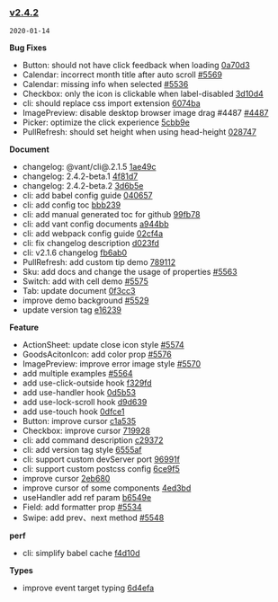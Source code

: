 ### [v2.4.2](https://github.com/youzan/vant/compare/v2.4.2-beta.1...v2.4.2)
`2020-01-14`

**Bug Fixes**

* Button: should not have click feedback when loading [0a70d3](https://github.com/youzan/vant/commit/0a70d344124ef756a73ea9edfee07303f394d880)
* Calendar: incorrect month title after auto scroll [#5569](https://github.com/youzan/vant/issues/5569)
* Calendar: missing info when selected [#5536](https://github.com/youzan/vant/issues/5536)
* Checkbox: only the icon is clickable when label-disabled [3d10d4](https://github.com/youzan/vant/commit/3d10d42fccadd1b9df46860d758a91f7825073e9)
* cli: should replace css import extension [6074ba](https://github.com/youzan/vant/commit/6074baa28dec3856745abcea38ddc827a5f8e9ca)
* ImagePreview: disable desktop browser image drag #4487 [#4487](https://github.com/youzan/vant/issues/4487)
* Picker: optimize the click experience [5cbb9e](https://github.com/youzan/vant/commit/5cbb9e29989ac58d44a4ec503cbb984269c8f18e)
* PullRefresh: should set height when using head-height [028747](https://github.com/youzan/vant/commit/028747c35471f33e8c2b0baa6fb8915510daac22)

**Document**

* changelog: @vant/cli@.2.1.5 [1ae49c](https://github.com/youzan/vant/commit/1ae49c261523c4b3187093683ea7886cf72cc110)
* changelog: 2.4.2-beta.1 [4f81d7](https://github.com/youzan/vant/commit/4f81d7c0acf842ae50502712fc05ccd53bde40f9)
* changelog: 2.4.2-beta.2 [3d6b5e](https://github.com/youzan/vant/commit/3d6b5e37d580ceb008618677dc8562202b9873c8)
* cli: add babel config guide [040657](https://github.com/youzan/vant/commit/0406579b9b036e27d4471c2a5925fb58c049f954)
* cli: add config toc [bbb239](https://github.com/youzan/vant/commit/bbb2392bb5c1cb62bc867fb8246ef29f56ff1265)
* cli: add manual generated toc for github [99fb78](https://github.com/youzan/vant/commit/99fb78edb5d2257bf4a5bd9d5a163089c47c9c9c)
* cli: add vant config documents [a944bb](https://github.com/youzan/vant/commit/a944bb26cd32c1f6c592c49832cd15b952e883dd)
* cli: add webpack config guide [02cf4a](https://github.com/youzan/vant/commit/02cf4af16cdfd7a54c9e39df7b1fba0683906357)
* cli: fix changelog description [d023fd](https://github.com/youzan/vant/commit/d023fda8cba10bf079187e4be442b42c5bd37c98)
* cli: v2.1.6 changelog [fb6ab0](https://github.com/youzan/vant/commit/fb6ab03f74b750ed79a576503b8a1c5172c0999b)
* PullRefresh: add custom tip demo [789112](https://github.com/youzan/vant/commit/789112a350a58079f07c6b42ae7461e466fac536)
* Sku: add docs and change the usage of properties [#5563](https://github.com/youzan/vant/issues/5563)
* Switch: add with cell demo [#5575](https://github.com/youzan/vant/issues/5575)
* Tab: update document [0f3cc3](https://github.com/youzan/vant/commit/0f3cc3c6333b8c38da84c25c87f9dc2250c52b94)
* improve demo background [#5529](https://github.com/youzan/vant/issues/5529)
* update version tag [e16239](https://github.com/youzan/vant/commit/e16239e42695ca64a15edad3775b7c161efe2eac)

**Feature**

* ActionSheet: update close icon style [#5574](https://github.com/youzan/vant/issues/5574)
* GoodsAcitonIcon: add color prop [#5576](https://github.com/youzan/vant/issues/5576)
* ImagePreview: improve error image style [#5570](https://github.com/youzan/vant/issues/5570)
* add multiple examples [#5564](https://github.com/youzan/vant/issues/5564)
* add use-click-outside hook [f329fd](https://github.com/youzan/vant/commit/f329fd9f6f1a6c42ccbd62877194fa9e412eb860)
* add use-handler hook [0d5b53](https://github.com/youzan/vant/commit/0d5b53d2a58930de0a1c8e70a8653220dff0a8d4)
* add use-lock-scroll hook [d9d639](https://github.com/youzan/vant/commit/d9d63959f5e88d1a17071a66d859228c99338b68)
* add use-touch hook [0dfce1](https://github.com/youzan/vant/commit/0dfce17f6ca01d91db1e6e665670f69e619b3989)
* Button: improve cursor [c1a535](https://github.com/youzan/vant/commit/c1a535b0dd9470f8eb526e86aa59cf6dec022f3a)
* Checkbox: improve cursor [719928](https://github.com/youzan/vant/commit/719928cb5ac6236afc2330f1aec591dcc7f47181)
* cli: add command description [c29372](https://github.com/youzan/vant/commit/c29372b1142655fdcdbf87484d230740e250aed9)
* cli: add version tag style [6555af](https://github.com/youzan/vant/commit/6555af4f7695850b9cf7f1757b71596e944d495c)
* cli: support custom devServer port [96991f](https://github.com/youzan/vant/commit/96991fd8920ab4355e76f5f9c6b8d366d9d20a7c)
* cli: support custom postcss config [6ce9f5](https://github.com/youzan/vant/commit/6ce9f5598a2df2891119bf8d631dd837e959d354)
* improve cursor [2eb680](https://github.com/youzan/vant/commit/2eb680723d01ee4a4e675be6d708a1dff575d504)
* improve cursor of some components [4ed3bd](https://github.com/youzan/vant/commit/4ed3bd4c7e65cb0eadfad522a82a6ab47e5a5f11)
* useHandler add ref param [b6549e](https://github.com/youzan/vant/commit/b6549ed7213ec5bc2dfeb66c0833aed27d43b1c7)
* Field: add formatter prop [#5534](https://github.com/youzan/vant/issues/5534)
* Swipe: add prev、next method [#5548](https://github.com/youzan/vant/issues/5548)

**perf**

* cli: simplify babel cache [f4d10d](https://github.com/youzan/vant/commit/f4d10df14d34583da0834ade564888115e214b87)

**Types**

* improve event target typing [6d4efa](https://github.com/youzan/vant/commit/6d4efa183ea336411749fdd00e34e85d01b4dfae)
